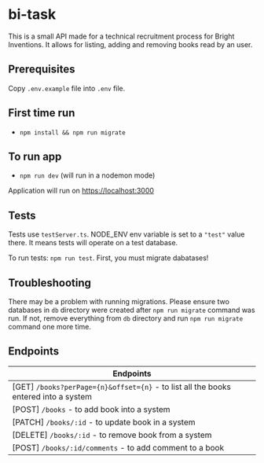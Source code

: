 # bi-task
This is a small API made for a technical recruitment process for Bright Inventions. 
It allows for listing, adding and removing books read by an user.

## Prerequisites
Copy `.env.example` file into `.env` file.

## First time run
- `npm install && npm run migrate` 

## To run app
- `npm run dev` (will run in a nodemon mode)

Application will run on [https://localhost:3000](localhost:3000)

## Tests
Tests use `testServer.ts`. NODE_ENV env variable is set to a `"test"` value there. It means tests will operate on a test database.

To run tests: `npm run test`. First, you must migrate dabatases!

## Troubleshooting
There may be a problem with running migrations. Please ensure two databases in `db` directory were created after `npm run migrate` command was run. If not, remove everything from `db` directory and run `npm run migrate` command one more time.

## Endpoints

| Endpoints                                                                           |
|-------------------------------------------------------------------------------------|
| [GET] `/books?perPage={n}&offset={n}` - to list all the books entered into a system |
| [POST] `/books` - to add book into a system                                         |
| [PATCH] `/books/:id` - to update book in a system                                   |
| [DELETE] `/books/:id` - to remove book from a system                                |
| [POST] `/books/:id/comments` - to add comment to a book                             |

